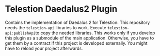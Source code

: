 # Telestion Daedalus2 Plugin
Contains the implementation of Daedalus 2 for Telestion.
This repository needs the `telestion-api` libraries to work.
Execute `telestion-api:publishApi`to copy the needed libraries.
This works only if you develop this plugin as a submodule of the main application.
Otherwise, you have to get them by a contract if this project is developed externally.
You might have to reload your project afterwards.